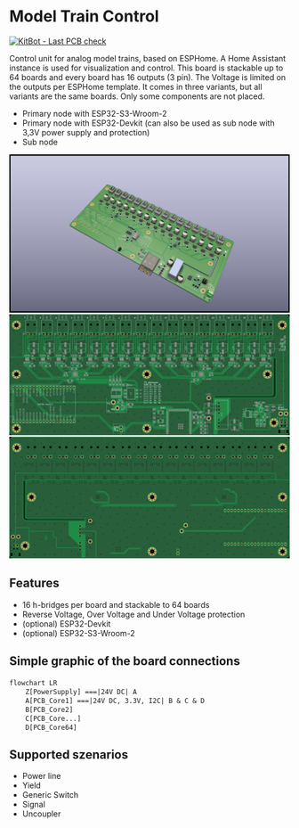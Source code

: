 # Model Train Control

[![KitBot - Last PCB check](actions/workflows/fabrication_check.yaml/badge.svg?branch=main)](actions/workflows/fabrication_check.yaml)

Control unit for analog model trains, based on ESPHome. A Home Assistant instance is used for visualization and control. This board is stackable up to 64 boards and every board has 16 outputs (3 pin). The Voltage is limited on the outputs per ESPHome template.
It comes in three variants, but all variants are the same boards. Only some components are not placed.

* Primary node with ESP32-S3-Wroom-2
* Primary node with ESP32-Devkit (can also be used as sub node with 3,3V power supply and protection)
* Sub node

![3D render of PCB](doc/assets/pcb-3d.png)
![PCB Top](doc/assets/pcb-top.jpg)
![PCB Bottom](doc/assets/pcb-bottom.jpg)

## Features

* 16 h-bridges per board and stackable to 64 boards
* Reverse Voltage, Over Voltage and Under Voltage protection
* (optional) ESP32-Devkit
* (optional) ESP32-S3-Wroom-2

## Simple graphic of the board connections

```mermaid
flowchart LR
    Z[PowerSupply] ===|24V DC| A
    A[PCB_Core1] ===|24V DC, 3.3V, I2C| B & C & D
    B[PCB_Core2]
    C[PCB_Core...]
    D[PCB_Core64]
```

## Supported szenarios

- Power line
- Yield
- Generic Switch
- Signal
- Uncoupler
